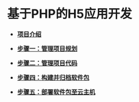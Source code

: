 # 基于PHP的H5应用开发<a name="devcloud_qs_0300"></a>

-   **[项目介绍](PHP-项目介绍.md)**  

-   **[步骤一：管理项目规划](PHP-管理项目规划.md)**  

-   **[步骤二：管理项目代码](PHP-管理项目代码.md)**  

-   **[步骤四：构建并归档软件包](PHP-构建并归档软件包.md)**  

-   **[步骤五：部署软件包至云主机](PHP-部署软件包至云主机.md)**  


